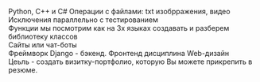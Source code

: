 Python, C++ и C#
Операции с файлами: txt изобрражения, видео </br>
Исключения параллельно с тестированием </br>
Функции мы посмотрим как на 3х языках создавать и разберем библиотеку классов </br>
Сайты или чат-боты </br>
Фреймворк Django - бэкенд. Фронтенд дисциплина Web-дизайн </br>
Цеьль - создать визитку-портфолио, которую Вы можете прикрепить в резюме. </br>
